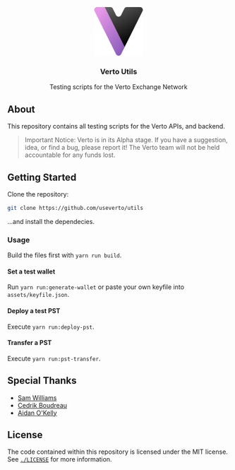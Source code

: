 <p align="center">
  <a href="https://verto.exchange">
    <img src="https://raw.githubusercontent.com/useverto/design/master/logo/logo_light.svg" alt="Verto logo (light version)" width="110" />
  </a>

  <h3 align="center">Verto Utils</h3>

  <p align="center">
    Testing scripts for the Verto Exchange Network
  </p>

</p>

## About

This repository contains all testing scripts for the Verto APIs, and backend.

> Important Notice: Verto is in its Alpha stage. If you have a suggestion, idea, or find a bug, please report it! The Verto team will not be held accountable for any funds lost.

## Getting Started

Clone the repository:

```sh
git clone https://github.com/useverto/utils
```

...and install the dependecies.

### Usage

Build the files first with `yarn run build`.

#### Set a test wallet

Run `yarn run:generate-wallet` or paste your own keyfile into `assets/keyfile.json`.

#### Deploy a test PST

Execute `yarn run:deploy-pst`.

#### Transfer a PST

Execute `yarn run:pst-transfer`.

## Special Thanks

- [Sam Williams](https://github.com/samcamwilliams)
- [Cedrik Boudreau](https://github.com/cedriking)
- [Aidan O'Kelly](https://github.com/aidanok)

## License

The code contained within this repository is licensed under the MIT license.
See [`./LICENSE`](https://github.com/useverto/utils/blob/master/LICENSE) for more information.
